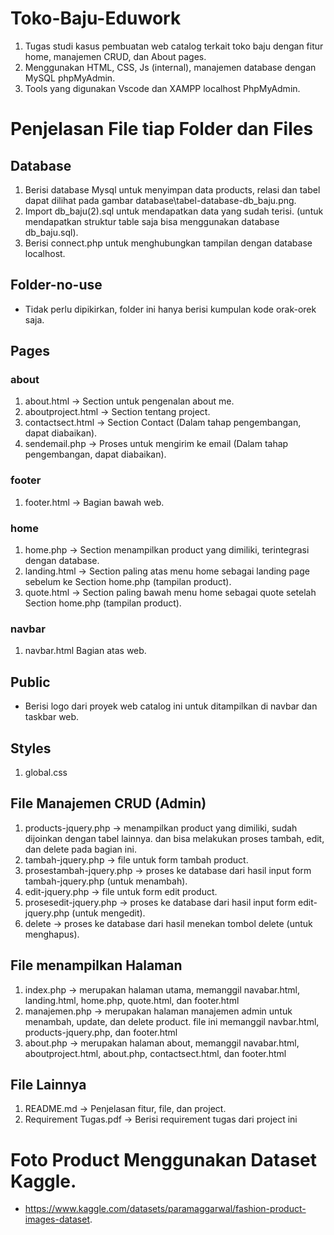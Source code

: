 # Toko-Baju-Eduwork
1. Tugas studi kasus pembuatan web catalog terkait toko baju dengan fitur home, manajemen CRUD, dan About pages.
2. Menggunakan HTML, CSS, Js (internal), manajemen database dengan MySQL phpMyAdmin.
3. Tools yang digunakan Vscode dan XAMPP localhost PhpMyAdmin.

# Penjelasan File tiap Folder dan Files
## Database
1. Berisi database Mysql untuk menyimpan data products, relasi dan tabel dapat dilihat pada gambar database\tabel-database-db_baju.png.
2. Import db_baju(2).sql untuk mendapatkan data yang sudah terisi. (untuk mendapatkan struktur table saja bisa menggunakan database db_baju.sql).
3. Berisi connect.php untuk menghubungkan tampilan dengan database localhost.

## Folder-no-use
- Tidak perlu dipikirkan, folder ini hanya berisi kumpulan kode orak-orek saja.

## Pages
   ### about
   1. about.html -> Section untuk pengenalan about me.
   2. aboutproject.html -> Section tentang project.
   3. contactsect.html -> Section Contact (Dalam tahap pengembangan, dapat diabaikan).
   4. sendemail.php -> Proses untuk mengirim ke email (Dalam tahap pengembangan, dapat diabaikan).
   ### footer
   1. footer.html -> Bagian bawah web.
   ### home
   1. home.php -> Section menampilkan product yang dimiliki, terintegrasi dengan database.
   2. landing.html -> Section paling atas menu home sebagai landing page sebelum ke Section home.php (tampilan product). 
   3. quote.html -> Section paling bawah menu home sebagai quote setelah Section home.php (tampilan product).
   ### navbar
   1. navbar.html Bagian atas web.

## Public
   - Berisi logo dari proyek web catalog ini untuk ditampilkan di navbar dan taskbar web.

## Styles
1. global.css

## File Manajemen CRUD (Admin)
1. products-jquery.php -> menampilkan product yang dimiliki, sudah dijoinkan dengan tabel lainnya. dan bisa melakukan proses tambah, edit, dan delete pada bagian ini.
2. tambah-jquery.php -> file untuk form tambah product.
3. prosestambah-jquery.php -> proses ke database dari hasil input form tambah-jquery.php (untuk menambah).
4. edit-jquery.php -> file untuk form edit product.
5. prosesedit-jquery.php -> proses ke database dari hasil input form edit-jquery.php (untuk mengedit).
6. delete -> proses ke database dari hasil menekan tombol delete (untuk menghapus).

## File menampilkan Halaman
1. index.php -> merupakan halaman utama, memanggil navabar.html, landing.html, home.php, quote.html, dan footer.html
2. manajemen.php -> merupakan halaman manajemen admin untuk menambah, update, dan delete product. file ini memanggil navbar.html, products-jquery.php, dan footer.html
3. about.php -> merupakan halaman about, memanggil navabar.html, aboutproject.html, about.php, contactsect.html, dan footer.html

## File Lainnya
1. README.md -> Penjelasan fitur, file, dan project.
2. Requirement Tugas.pdf -> Berisi requirement tugas dari project ini

# Foto Product Menggunakan Dataset Kaggle.
- https://www.kaggle.com/datasets/paramaggarwal/fashion-product-images-dataset. 